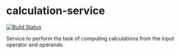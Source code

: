 # calculation-service

[![Build Status](https://snap-ci.com/dist-calculator-proj/calculation-service/branch/master/build_image)](https://snap-ci.com/dist-calculator-proj/calculation-service/branch/master)

Service to perform the task of computing calculations from the input operator and operands
